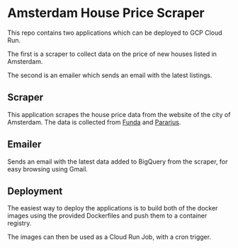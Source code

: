 # Amsterdam House Price Scraper

This repo contains two applications which can be deployed to GCP Cloud Run.

The first is a scraper to collect data on the price of new houses listed in Amsterdam.

The second is an emailer which sends an email with the latest listings.

## Scraper

This application scrapes the house price data from the website of the city of Amsterdam. The data is collected from [Funda](https://www.funda.nl/) and [Pararius](https://www.pararius.nl/).

## Emailer

Sends an email with the latest data added to BigQuery from the scraper, for easy browsing using Gmail.

## Deployment

The easiest way to deploy the applications is to build both of the docker images using the provided Dockerfiles and push them to a container registry.

The images can then be used as a Cloud Run Job, with a cron trigger.
